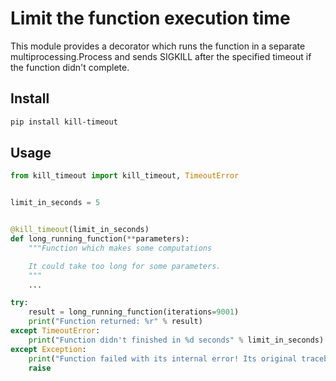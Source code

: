 Limit the function execution time
=================================

This module provides a decorator which runs the function in a separate
multiprocessing.Process and sends SIGKILL after the specified timeout if the
function didn't complete.

Install
-------

```bash
pip install kill-timeout
```

Usage
-----

```python
from kill_timeout import kill_timeout, TimeoutError


limit_in_seconds = 5


@kill_timeout(limit_in_seconds)
def long_running_function(**parameters):
    """Function which makes some computations

    It could take too long for some parameters.
    """
    ...

try:
    result = long_running_function(iterations=9001)
    print("Function returned: %r" % result)
except TimeoutError:
    print("Function didn't finished in %d seconds" % limit_in_seconds)
except Exception:
    print("Function failed with its internal error! Its original traceback:")
    raise
```
